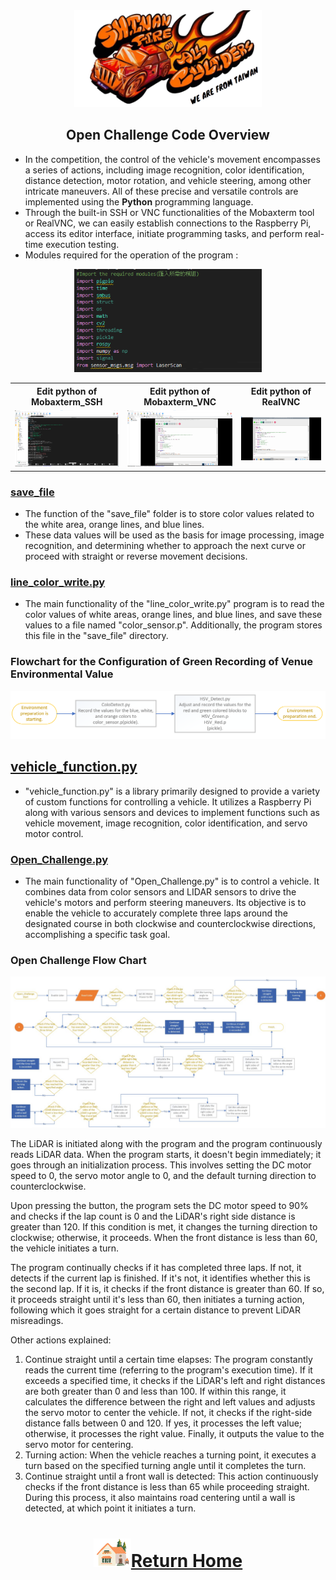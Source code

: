 <div align=center> <img src="../../../other/img/logo.png" width = 300 alt=" logo"> </div>

## <div align="center">Open Challenge Code Overview</div> 
- In the competition, the control of the vehicle's movement encompasses a series of actions, including image recognition, color identification, distance detection, motor rotation, and vehicle steering, among other intricate maneuvers. All of these precise and versatile controls are implemented using the __Python__ programming language.
- Through the built-in SSH or VNC functionalities of the Mobaxterm tool or RealVNC, we can easily establish connections to the Raspberry Pi, access its editor interface, initiate programming tasks, and perform real-time execution testing.
- Modules required for the operation of the program :

<div align="center">
<img src="../img/modles_NO_C.png" width="300" alt="Mobaxterm_SSH_python">
</div>

 <div align="center">
 <table>
 <tr align="center">
 <th> Edit python of  Mobaxterm_SSH  
 </th>
 <th> Edit python of  Mobaxterm_VNC
 </th>
 <th>Edit python of RealVNC
 </th>
 <tr align="center" > 
 <td><img src="../img/Mobaxterm_SSH_python.png" width="300" alt="Mobaxterm_SSH_python"> </td>
 <td><img src="../img/Mobaxterm_VNC_python.png" width="300" alt="Mobaxterm_VNC_python"> </td>
 <td><img src="../img/realVNC_python.png" width="300" alt="realVNC_python"> </td>
 </tr>

 </tr>
 </table>
 </div>

### [save_file](./save_file)
- The function of the "save_file" folder is to store color values related to the white area, orange lines, and blue lines.
- These data values will be used as the basis for image processing, image recognition, and determining whether to approach the next curve or proceed with straight or reverse movement decisions.



### [line_color_write.py](./line_color_write.py)
- The main functionality of the "line_color_write.py" program is to read the color values of white areas, orange lines, and blue lines, and save these values to a file named "color_sensor.p". Additionally, the program stores this file in the "save_file" directory.



### Flowchart for the Configuration of Green Recording of Venue Environmental Value
 ![Flowchart for the Configuration of Green Recording of Venue Environmental Value](../../System_Platform%20_Software/img/setup_recode.png)  

## [vehicle_function.py](./vehicle_function.py)
- "vehicle_function.py" is a library primarily designed to provide a variety of custom functions for controlling a vehicle. It utilizes a Raspberry Pi along with various sensors and devices to implement functions such as vehicle movement, image recognition, color identification, and servo motor control.



### [Open_Challenge.py](./Open_Challenge.py)
- The main functionality of "Open_Challenge.py" is to control a vehicle. It combines data from color sensors and LIDAR sensors to drive the vehicle's motors and perform steering maneuvers. Its objective is to enable the vehicle to accurately complete three laps around the designated course in both clockwise and counterclockwise directions, accomplishing a specific task goal.



### Open Challenge Flow Chart

<div align=center><img src="../img/open_challange_img.jpg"></div>


The LiDAR is initiated along with the program and the program continuously reads LiDAR data. When the program starts, it doesn't begin immediately; it goes through an initialization process. This involves setting the DC motor speed to 0, the servo motor angle to 0, and the default turning direction to counterclockwise.

Upon pressing the button, the program sets the DC motor speed to 90% and checks if the lap count is 0 and the LiDAR's right side distance is greater than 120. If this condition is met, it changes the turning direction to clockwise; otherwise, it proceeds. When the front distance is less than 60, the vehicle initiates a turn.

The program continually checks if it has completed three laps. If not, it detects if the current lap is finished. If it's not, it identifies whether this is the second lap. If it is, it checks if the front distance is greater than 60. If so, it proceeds straight until it's less than 60, then initiates a turning action, following which it goes straight for a certain distance to prevent LiDAR misreadings.

Other actions explained:
1. Continue straight until a certain time elapses: The program constantly reads the current time (referring to the program's execution time). If it exceeds a specified time, it checks if the LiDAR's left and right distances are both greater than 0 and less than 100. If within this range, it calculates the difference between the right and left values and adjusts the servo motor to center the vehicle. If not, it checks if the right-side distance falls between 0 and 120. If yes, it processes the left value; otherwise, it processes the right value. Finally, it outputs the value to the servo motor for centering.
2. Turning action: When the vehicle reaches a turning point, it executes a turn based on the specified turning angle until it completes the turn.
3. Continue straight until a front wall is detected: This action continuously checks if the front distance is less than 65 while proceeding straight. During this process, it also maintains road centering until a wall is detected, at which point it initiates a turn.


# <div align="center">![HOME](../../../other/img/Home.png)[Return Home](../../../)</div>  

